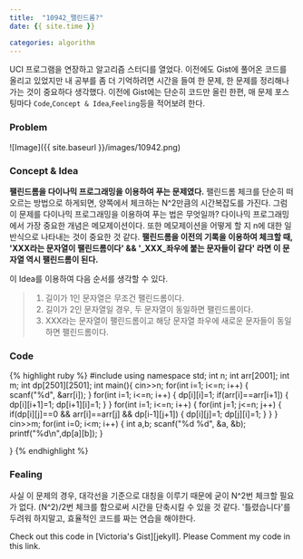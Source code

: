```yaml
---
title:  "10942_팰린드롬?"
date: {{ site.time }}

categories: algorithm
---
```


UCI 프로그램을 연장하고 알고리즘 스터디를 열었다. 이전에도 Gist에 풀어온 코드를 올리고 있었지만 내 공부를 좀 더 기억하려면 시간을 들여 한 문제, 한 문제를 정리해나가는 것이 중요하다 생각했다.
이전에 Gist에는 단순히 코드만 올린 한편, 매 문제 포스팅마다 `Code`,`Concept & Idea`,`Feeling`등을 적어보려 한다.

### Problem
![Image]({{ site.baseurl }}/images/10942.png)

### Concept & Idea
**팰린드롬을 다이나믹 프로그래밍을 이용하여 푸는 문제였다.**
팰린드롬 체크를 단순히 떠오르는 방법으로 하게되면, 양쪽에서 체크하는 N^2만큼의 시간복잡도를 가진다.
그럼 이 문제를 다이나믹 프로그래밍을 이용하여 푸는 법은 무엇일까?
다이나믹 프로그래밍에서 가장 중요한 개념은 메모제이션이다. 또한 메모제이션을 어떻게 할 지 n에 대한 일반식으로 나타내는 것이 중요한 것 같다.
**팰린드롬을 이전의 기록을 이용하여 체크할 때, 'XXX라는 문자열이 팰린드롬이다' && '_XXX_좌우에 붙는 문자들이 같다' 라면 이 문자열 역시 팰린드롬이 된다.**

이 Idea를 이용하여 다음 순서를 생각할 수 있다.
> 1. 길이가 1인 문자열은 무조건 팰린드롬이다.
> 2. 길이가 2인 문자열일 경우, 두 문자열이 동일하면 팰린드롬이다.
> 3. XXX라는 문자열이 팰린드롬이고 해당 문자열 좌우에 새로운 문자들이 동일하면 팰린드롬이다.

### Code
{% highlight ruby %}
#include <iostream>
using namespace std;
int n;
int arr[2001];
int m;
int dp[2501][2501];
int main(){
    cin>>n;
    for(int i=1; i<=n; i++) {
        scanf("%d", &arr[i]);
    }
    for(int i=1; i<=n; i++) {
        dp[i][i]=1;
        if(arr[i]==arr[i+1]) {
            dp[i][i+1]=1;
            dp[i+1][i]=1;
        }
    }
    for(int i=1; i<=n; i++) {
        for(int j=1; j<=n; j++) {
            if(dp[i][j]==0 && arr[i]==arr[j] && dp[i-1][j+1]) {
                dp[i][j]=1;
                dp[j][i]=1;
            }
        }
    }
    cin>>m;
    for(int i=0; i<m; i++) {
        int a,b;
        scanf("%d %d", &a, &b);
        printf("%d\n",dp[a][b]);
    }

}
{% endhighlight %}

### Fealing
사실 이 문제의 경우, 대각선을 기준으로 대칭을 이루기 때문에 굳이 N^2번 체크할 필요가 없다. (N^2)/2번 체크를 함으로써 시간을 단축시킬 수 있을 것 같다.
'틀렸습니다'를 두려워 하지말고, 효율적인 코드를 짜는 연습을 해야한다.

Check out this code in [Victoria's Gist][jekyll]. Please Comment my code in this link.

[jekyll-gh]: https://github.com/mojombo/jekyll
[Vic's gist]: https://gist.github.com/victoriagjh/3c3fd8eeba2c480d54ca81b28b7d8f90
